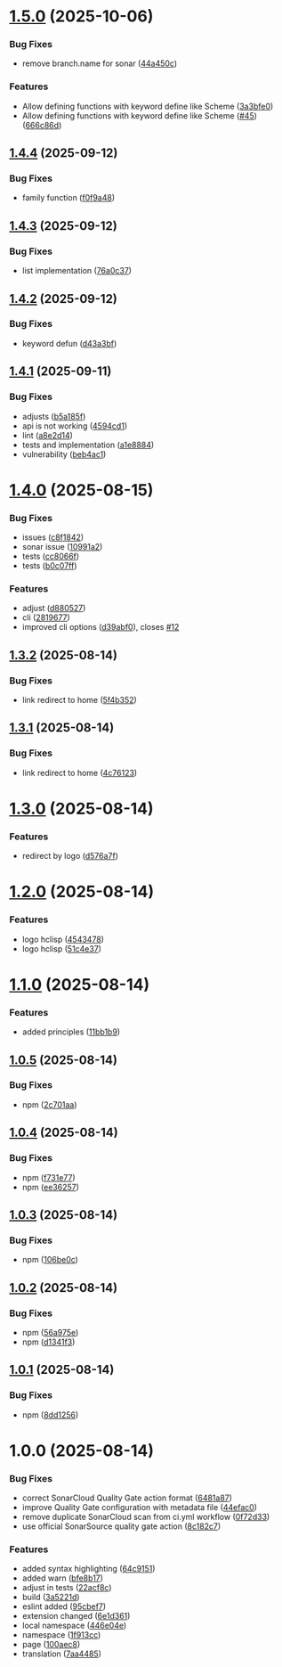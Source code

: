 # [1.5.0](https://github.com/HectorIFC/hc-lisp/compare/v1.4.4...v1.5.0) (2025-10-06)


### Bug Fixes

* remove branch.name for sonar ([44a450c](https://github.com/HectorIFC/hc-lisp/commit/44a450c61ab76cabe40991edf426f24d804b965c))


### Features

* Allow defining functions with keyword define like Scheme ([3a3bfe0](https://github.com/HectorIFC/hc-lisp/commit/3a3bfe086c6daaf2acf07402491f351488c3b9ff))
* Allow defining functions with keyword define like Scheme ([#45](https://github.com/HectorIFC/hc-lisp/issues/45)) ([666c86d](https://github.com/HectorIFC/hc-lisp/commit/666c86d82a55322b5e333ad04eaadc0f97285769))

## [1.4.4](https://github.com/HectorIFC/hc-lisp/compare/v1.4.3...v1.4.4) (2025-09-12)


### Bug Fixes

* family function ([f0f9a48](https://github.com/HectorIFC/hc-lisp/commit/f0f9a48378b5bc64a2d551c9e3b2a7cfa66e75d1))

## [1.4.3](https://github.com/HectorIFC/hc-lisp/compare/v1.4.2...v1.4.3) (2025-09-12)


### Bug Fixes

* list implementation ([76a0c37](https://github.com/HectorIFC/hc-lisp/commit/76a0c37c63c759c769313323bc992150b5c4af64))

## [1.4.2](https://github.com/HectorIFC/hc-lisp/compare/v1.4.1...v1.4.2) (2025-09-12)


### Bug Fixes

* keyword defun ([d43a3bf](https://github.com/HectorIFC/hc-lisp/commit/d43a3bfa5c801215bb8f7bd624f93a495f80ab19))

## [1.4.1](https://github.com/HectorIFC/hc-lisp/compare/v1.4.0...v1.4.1) (2025-09-11)


### Bug Fixes

* adjusts ([b5a185f](https://github.com/HectorIFC/hc-lisp/commit/b5a185fff4656809ded5a4cd458bf2d800b4d49b))
* api is not working ([4594cd1](https://github.com/HectorIFC/hc-lisp/commit/4594cd1e1257bb72062abdbe8b6bcab01fb0ef8f))
* lint ([a8e2d14](https://github.com/HectorIFC/hc-lisp/commit/a8e2d148529d2edbaa850a33f5f4141ef1c23d2b))
* tests and implementation ([a1e8884](https://github.com/HectorIFC/hc-lisp/commit/a1e8884522947a426403f18e8097910997595c8e))
* vulnerability ([beb4ac1](https://github.com/HectorIFC/hc-lisp/commit/beb4ac127838901e395d1ace6e2dbc61f7553e60))

# [1.4.0](https://github.com/HectorIFC/hc-lisp/compare/v1.3.2...v1.4.0) (2025-08-15)


### Bug Fixes

* issues ([c8f1842](https://github.com/HectorIFC/hc-lisp/commit/c8f1842107504ae4f46cd420df462ac5b2379fb1))
* sonar issue ([10991a2](https://github.com/HectorIFC/hc-lisp/commit/10991a2e948f123bc62494b6287f8a604706f11f))
* tests ([cc8066f](https://github.com/HectorIFC/hc-lisp/commit/cc8066f40b6561211926942cc6ef4750289f846a))
* tests ([b0c07ff](https://github.com/HectorIFC/hc-lisp/commit/b0c07ff5c1f939e7c5c8fb7ad28e2645d252dada))


### Features

* adjust ([d880527](https://github.com/HectorIFC/hc-lisp/commit/d880527e389e477d78a52389ebff83380824bdfa))
* cli ([2819677](https://github.com/HectorIFC/hc-lisp/commit/2819677c30859c04e477ed4bb2929617a243b38a))
* improved cli options ([d39abf0](https://github.com/HectorIFC/hc-lisp/commit/d39abf0f273e7382f6f9f0e0490b0f9e606c07b5)), closes [#12](https://github.com/HectorIFC/hc-lisp/issues/12)

## [1.3.2](https://github.com/HectorIFC/hc-lisp/compare/v1.3.1...v1.3.2) (2025-08-14)


### Bug Fixes

* link redirect to home ([5f4b352](https://github.com/HectorIFC/hc-lisp/commit/5f4b352bb49fae273f16f1611449d1636619fca0))

## [1.3.1](https://github.com/HectorIFC/hc-lisp/compare/v1.3.0...v1.3.1) (2025-08-14)


### Bug Fixes

* link redirect to home ([4c76123](https://github.com/HectorIFC/hc-lisp/commit/4c761236016d21cf6647a68c1c9c9eb5778dee98))

# [1.3.0](https://github.com/HectorIFC/hc-lisp/compare/v1.2.0...v1.3.0) (2025-08-14)


### Features

* redirect by logo ([d576a7f](https://github.com/HectorIFC/hc-lisp/commit/d576a7f146ec8d2c8ba0384b55172014875cbbdd))

# [1.2.0](https://github.com/HectorIFC/hc-lisp/compare/v1.1.0...v1.2.0) (2025-08-14)


### Features

* logo hclisp ([4543478](https://github.com/HectorIFC/hc-lisp/commit/4543478e6db87f3c7f1725951c59bc06a8b7131f))
* logo hclisp ([51c4e37](https://github.com/HectorIFC/hc-lisp/commit/51c4e3727331c1e30ed71ddfff26806ba1fb704b))

# [1.1.0](https://github.com/HectorIFC/hc-lisp/compare/v1.0.5...v1.1.0) (2025-08-14)


### Features

* added principles ([11bb1b9](https://github.com/HectorIFC/hc-lisp/commit/11bb1b9b041250900a6639d81b099ca57741ecb3))

## [1.0.5](https://github.com/HectorIFC/hc-lisp/compare/v1.0.4...v1.0.5) (2025-08-14)


### Bug Fixes

* npm ([2c701aa](https://github.com/HectorIFC/hc-lisp/commit/2c701aae413cad1e1ac4726ab02656c57b5ad724))

## [1.0.4](https://github.com/HectorIFC/hc-lisp/compare/v1.0.3...v1.0.4) (2025-08-14)


### Bug Fixes

* npm ([f731e77](https://github.com/HectorIFC/hc-lisp/commit/f731e77a4b1e0ec874c3fa480cd66f8b72db5d19))
* npm ([ee36257](https://github.com/HectorIFC/hc-lisp/commit/ee36257e13b261df0c62de03433f39066ef4d3ee))

## [1.0.3](https://github.com/HectorIFC/hc-lisp/compare/v1.0.2...v1.0.3) (2025-08-14)


### Bug Fixes

* npm ([106be0c](https://github.com/HectorIFC/hc-lisp/commit/106be0c564a1f8a1e8d5b7f302315d845cb29b8a))

## [1.0.2](https://github.com/HectorIFC/hc-lisp/compare/v1.0.1...v1.0.2) (2025-08-14)


### Bug Fixes

* npm ([56a975e](https://github.com/HectorIFC/hc-lisp/commit/56a975e3992a8bdd207d5086b456fa35f2706712))
* npm ([d1341f3](https://github.com/HectorIFC/hc-lisp/commit/d1341f3c6f51f0a62b21730351a9aa5630f1782a))

## [1.0.1](https://github.com/HectorIFC/hc-lisp/compare/v1.0.0...v1.0.1) (2025-08-14)


### Bug Fixes

* npm ([8dd1256](https://github.com/HectorIFC/hc-lisp/commit/8dd12569462dfca59e18954683f959bb54f23de3))

# 1.0.0 (2025-08-14)


### Bug Fixes

* correct SonarCloud Quality Gate action format ([6481a87](https://github.com/HectorIFC/hc-lisp/commit/6481a87449970c5ce175f71546a65bf483ea500c))
* improve Quality Gate configuration with metadata file ([44efac0](https://github.com/HectorIFC/hc-lisp/commit/44efac0f70c965b8ee529e442fdc477506a1269d))
* remove duplicate SonarCloud scan from ci.yml workflow ([0f72d33](https://github.com/HectorIFC/hc-lisp/commit/0f72d331c8abdd4ffe9f15216d0839d542a8bb5b))
* use official SonarSource quality gate action ([8c182c7](https://github.com/HectorIFC/hc-lisp/commit/8c182c72e40416581987eba78beb7dab2e239fc7))


### Features

* added syntax highlighting ([64c9151](https://github.com/HectorIFC/hc-lisp/commit/64c9151e2b696a850539571d8430ba653bf1fe23))
* added warn ([bfe8b17](https://github.com/HectorIFC/hc-lisp/commit/bfe8b1713befc632a384fb38c5282b418626df8f))
* adjust in tests ([22acf8c](https://github.com/HectorIFC/hc-lisp/commit/22acf8ce070edb983ac2b47cd49481a7d58ae193))
* build ([3a5221d](https://github.com/HectorIFC/hc-lisp/commit/3a5221d6f97b1983f20c46e0fd221308a2aabf9b))
* eslint added ([95cbef7](https://github.com/HectorIFC/hc-lisp/commit/95cbef717eeb7ab4c8ac19046d497d3fae668bb4))
* extension changed ([6e1d361](https://github.com/HectorIFC/hc-lisp/commit/6e1d36110fe784b1b8fb740aad43780aaae9d6a7))
* local namespace ([446e04e](https://github.com/HectorIFC/hc-lisp/commit/446e04e6e5861ba9f484ec7b6627e50894e14780))
* namespace ([1f913cc](https://github.com/HectorIFC/hc-lisp/commit/1f913ccb0c87a789252efaaab55170818a7665e4))
* page ([100aec8](https://github.com/HectorIFC/hc-lisp/commit/100aec86d9e2f816b81ec347bf52d2371bfc9d39))
* translation ([7aa4485](https://github.com/HectorIFC/hc-lisp/commit/7aa448520c8f4de1335389fd9ad6f98fd498d34a))
